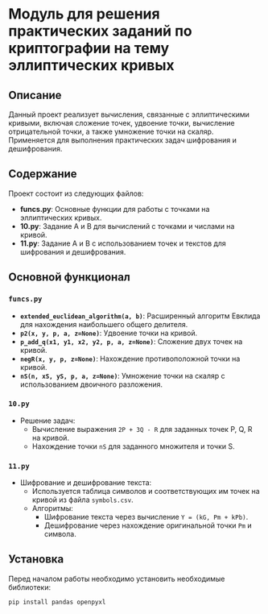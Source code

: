 # Модуль для решения практических заданий по криптографии на тему эллиптических кривых

## Описание

Данный проект реализует вычисления, связанные с эллиптическими кривыми, включая сложение точек, удвоение точки, вычисление отрицательной точки, а также умножение точки на скаляр. Применяется для выполнения практических задач шифрования и дешифрования.

## Содержание

Проект состоит из следующих файлов:
- **funcs.py**: Основные функции для работы с точками на эллиптических кривых.
- **10.py**: Задание A и B для вычислений с точками и числами на кривой.
- **11.py**: Задание A и B  с использованием точек и текстов для шифрования и дешифрования.

## Основной функционал

### `funcs.py`
- **`extended_euclidean_algorithm(a, b)`**: Расширенный алгоритм Евклида для нахождения наибольшего общего делителя.
- **`p2(x, y, p, a, z=None)`**: Удвоение точки на кривой.
- **`p_add_q(x1, y1, x2, y2, p, a, z=None)`**: Сложение двух точек на кривой.
- **`negR(x, y, p, z=None)`**: Нахождение противоположной точки на кривой.
- **`nS(n, xS, yS, p, a, z=None)`**: Умножение точки на скаляр с использованием двоичного разложения.

### `10.py`
- Решение задач:
  - Вычисление выражения `2P + 3Q - R` для заданных точек P, Q, R на кривой.
  - Нахождение точки `nS` для заданного множителя и точки S.

### `11.py`
- Шифрование и дешифрование текста:
  - Используется таблица символов и соответствующих им точек на кривой из файла `symbols.csv`.
  - Алгоритмы:
    - Шифрование текста через вычисление `Y = (kG, Pm + kPb)`.
    - Дешифрование через нахождение оригинальной точки `Pm` и символа.

## Установка

Перед началом работы необходимо установить необходимые библиотеки:

```bash
pip install pandas openpyxl
